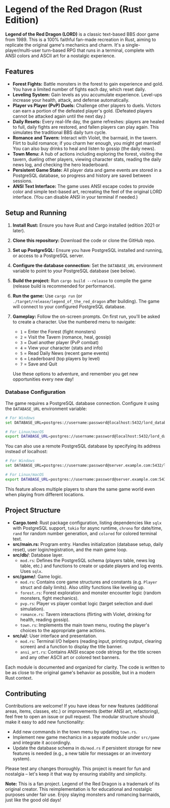 # Legend of the Red Dragon (Rust Edition)

**Legend of the Red Dragon (LORD)** is a classic text-based BBS door game from 1989. This is a 100% faithful fan-made recreation in Rust, aiming to replicate the original game's mechanics and charm. It's a single-player/multi-user turn-based RPG that runs in a terminal, complete with ANSI colors and ASCII art for a nostalgic experience.

## Features

- **Forest Fights:** Battle monsters in the forest to gain experience and gold. You have a limited number of fights each day, which reset daily.
- **Leveling System:** Gain levels as you accumulate experience. Level-ups increase your health, attack, and defense automatically.
- **Player vs Player (PvP) Duels:** Challenge other players to duels. Victors can earn a portion of the defeated player's gold. (Defeated players cannot be attacked again until the next day.)
- **Daily Resets:** Every real-life day, the game refreshes: players are healed to full, daily fights are restored, and fallen players can play again. This simulates the traditional BBS daily turn cycle.
- **Romance and Tavern:** Interact with Violet, the barmaid, in the tavern. Flirt to build romance; if you charm her enough, you might get married! You can also buy drinks to heal and listen to gossip (the daily news).
- **Town Menu:** A hub of actions including exploring the forest, visiting the tavern, dueling other players, viewing character stats, reading the daily news log, and checking the hero leaderboard.
- **Persistent Game State:** All player data and game events are stored in a PostgreSQL database, so progress and history are saved between sessions.
- **ANSI Text Interface:** The game uses ANSI escape codes to provide color and simple text-based art, recreating the feel of the original LORD interface. (You can disable ANSI in your terminal if needed.)

## Setup and Running

1. **Install Rust:** Ensure you have Rust and Cargo installed (edition 2021 or later).
2. **Clone this repository:** Download the code or clone the GitHub repo.
3. **Set up PostgreSQL:** Ensure you have PostgreSQL installed and running, or access to a PostgreSQL server.
4. **Configure the database connection:** Set the `DATABASE_URL` environment variable to point to your PostgreSQL database (see below).
5. **Build the project:** Run `cargo build --release` to compile the game (release build is recommended for performance).
6. **Run the game:** Use `cargo run` (or `./target/release/legend_of_the_red_dragon` after building). The game will connect to your configured PostgreSQL database.
7. **Gameplay:** Follow the on-screen prompts. On first run, you'll be asked to create a character. Use the numbered menu to navigate:
   - `1` = Enter the Forest (fight monsters)
   - `2` = Visit the Tavern (romance, heal, gossip)
   - `3` = Duel another player (PvP combat)
   - `4` = View your character (stats and info)
   - `5` = Read Daily News (recent game events)
   - `6` = Leaderboard (top players by level)
   - `7` = Save and Quit

   Use these options to adventure, and remember you get new opportunities every new day!

### Database Configuration

The game requires a PostgreSQL database connection. Configure it using the `DATABASE_URL` environment variable:

```sh
# For Windows
set DATABASE_URL=postgres://username:password@localhost:5432/lord_database

# For Linux/macOS
export DATABASE_URL=postgres://username:password@localhost:5432/lord_database
```

You can also use a remote PostgreSQL database by specifying its address instead of localhost:

```sh
# For Windows
set DATABASE_URL=postgres://username:password@server.example.com:5432/lord_database

# For Linux/macOS
export DATABASE_URL=postgres://username:password@server.example.com:5432/lord_database
```

This feature allows multiple players to share the same game world even when playing from different locations.

## Project Structure

- **Cargo.toml:** Rust package configuration, listing dependencies like `sqlx` with PostgreSQL support, `tokio` for async runtime, `chrono` for date/time, `rand` for random number generation, and `colored` for colored terminal text.
- **src/main.rs:** Program entry. Handles initialization (database setup, daily reset), user login/registration, and the main game loop.
- **src/db/**: Database layer.
  - `mod.rs`: Defines the PostgreSQL schema (players table, news log table, etc.) and functions to create or update players and log events. Uses `sqlx`.
- **src/game/**: Game logic.
  - `mod.rs`: Contains core game structures and constants (e.g. `Player` struct and daily limits). Also utility functions like leveling up.
  - `forest.rs`: Forest exploration and monster encounter logic (random monsters, fight mechanics).
  - `pvp.rs`: Player vs player combat logic (target selection and duel simulation).
  - `romance.rs`: Tavern interactions (flirting with Violet, drinking for health, reading gossip).
  - `town.rs`: Implements the main town menu, routing the player's choices to the appropriate game actions.
- **src/ui/**: User interface and presentation.
  - `mod.rs`: Terminal I/O helpers (reading input, printing output, clearing screen) and a function to display the title banner.
  - `ansi_art.rs`: Contains ANSI escape code strings for the title screen and any other ASCII art or colored text banners.

Each module is documented and organized for clarity. The code is written to be as close to the original game's behavior as possible, but in a modern Rust context.

## Contributing

Contributions are welcome! If you have ideas for new features (additional areas, items, classes, etc.) or improvements (better ANSI art, refactoring), feel free to open an issue or pull request. The modular structure should make it easy to add new functionality:

- Add new commands in the town menu by updating `town.rs`.
- Implement new game mechanics in a separate module under `src/game` and integrate it accordingly.
- Update the database schema in `db/mod.rs` if persistent storage for new features is needed (e.g., a new table for messages or an inventory system).

Please test any changes thoroughly. This project is meant for fun and nostalgia – let's keep it that way by ensuring stability and simplicity.

**Note:** This is a fan project. Legend of the Red Dragon is a trademark of its original creator. This reimplementation is for educational and nostalgic purposes under fair use. Enjoy slaying monsters and romancing barmaids, just like the good old days!
